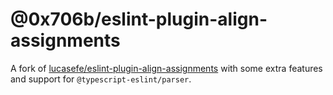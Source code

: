 # @0x706b/eslint-plugin-align-assignments

A fork of [lucasefe/eslint-plugin-align-assignments](https://github.com/lucasefe/eslint-plugin-align-assignments) with some extra features and support for `@typescript-eslint/parser`.
